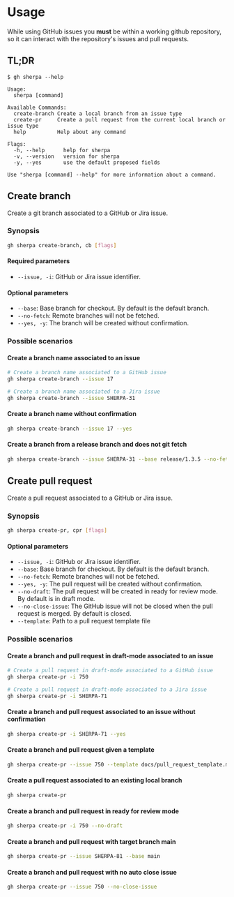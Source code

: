 # Usage

While using GitHub issues you **must** be within a working github repository, so it can interact with the repository's issues and pull requests.

## TL;DR

```
$ gh sherpa --help

Usage:
  sherpa [command]

Available Commands:
  create-branch Create a local branch from an issue type
  create-pr     Create a pull request from the current local branch or issue type
  help          Help about any command

Flags:
  -h, --help      help for sherpa
  -v, --version   version for sherpa
  -y, --yes       use the default proposed fields

Use "sherpa [command] --help" for more information about a command.
```

## Create branch

Create a git branch associated to a GitHub or Jira issue.

### Synopsis

```sh
gh sherpa create-branch, cb [flags]
```

#### Required parameters

* `--issue, -i`: GitHub or Jira issue identifier.

#### Optional parameters

* `--base`: Base branch for checkout. By default is the default branch.
* `--no-fetch`: Remote branches will not be fetched.
* `--yes, -y`: The branch will be created without confirmation.

### Possible scenarios

#### Create a branch name associated to an issue

```sh
# Create a branch name associated to a GitHub issue
gh sherpa create-branch --issue 17

# Create a branch name associated to a Jira issue
gh sherpa create-branch --issue SHERPA-31
```

#### Create a branch name without confirmation

```sh
gh sherpa create-branch --issue 17 --yes
```

#### Create a branch from a release branch and does not git fetch

```sh
gh sherpa create-branch --issue SHERPA-31 --base release/1.3.5 --no-fetch
```

## Create pull request

Create a pull request associated to a GitHub or Jira issue.

### Synopsis

```sh
gh sherpa create-pr, cpr [flags]
```

#### Optional parameters

* `--issue, -i`: GitHub or Jira issue identifier.
* `--base`: Base branch for checkout. By default is the default branch.
* `--no-fetch`: Remote branches will not be fetched.
* `--yes, -y`: The pull request will be created without confirmation.
* `--no-draft`: The pull request will be created in ready for review mode. By default is in draft mode.
* `--no-close-issue`: The GitHub issue will not be closed when the pull request is merged. By default is closed.
* `--template`: Path to a pull request template file

### Possible scenarios

#### Create a branch and pull request in draft-mode associated to an issue

```sh
# Create a pull request in draft-mode associated to a GitHub issue
gh sherpa create-pr -i 750

# Create a pull request in draft-mode associated to a Jira issue
gh sherpa create-pr -i SHERPA-71
```

#### Create a branch and pull request associated to an issue without confirmation

```sh
gh sherpa create-pr -i SHERPA-71 --yes
```

#### Create a branch and pull request given a template

```sh
gh sherpa create-pr --issue 750 --template docs/pull_request_template.md
```

#### Create a pull request associated to an existing local branch

```sh
gh sherpa create-pr
```

#### Create a branch and pull request in ready for review mode

```sh
gh sherpa create-pr -i 750 --no-draft
```

#### Create a branch and pull request with target branch main

```sh
gh sherpa create-pr --issue SHERPA-81 --base main
```

#### Create a branch and pull request with no auto close issue

```sh
gh sherpa create-pr --issue 750 --no-close-issue
```
